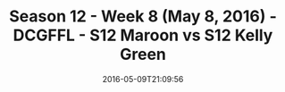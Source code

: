 ---
title: Season 12 - Week 8 (May 8, 2016) - DCGFFL - S12 Maroon vs S12 Kelly Green
teams-score:
- team: _teams/s12-maroon.md
  score: 41
- team: _teams/s12-kelly-green.md
  score: 27
mvp: Jared Lucas (Maroon), Greg Carter (Kelly Green)
game-ball: Luis Brandl (Maroon), Josh Ellis (Kelly Green)
sportsperson: ''
season: 12
week: 8
date: '2016-05-09T21:09:56'
pageid: season-12-week-8-may-8-2016-4180-vs-4176
---